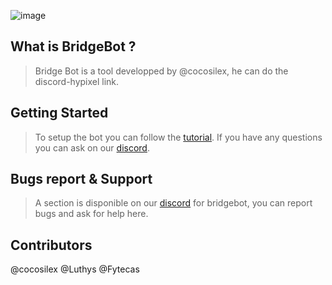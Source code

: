 ![image](./docs/images/name.png) 
## What is BridgeBot ?

> Bridge Bot is a tool developped by @cocosilex, he can do the discord-hypixel link.

## Getting Started

> To setup the bot you can follow the [tutorial](https://github.com/cocosilex/bridgebot/blob/master/docs/tutorial.md). If you have any questions you can ask on our [discord](https://discord.gg/Xs8cqx5Awq).

## Bugs report & Support

> A section is disponible on our [discord](https://discord.gg/Xs8cqx5Awq) for bridgebot, you can report bugs and ask for help here.

## Contributors
@cocosilex @Luthys @Fytecas

